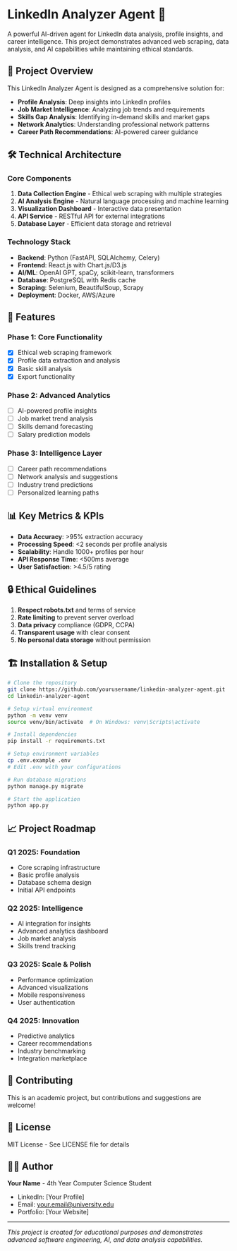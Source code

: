# LinkedIn Analyzer Agent 🚀

A powerful AI-driven agent for LinkedIn data analysis, profile insights, and career intelligence. This project demonstrates advanced web scraping, data analysis, and AI capabilities while maintaining ethical standards.

## 🎯 Project Overview

This LinkedIn Analyzer Agent is designed as a comprehensive solution for:
- **Profile Analysis**: Deep insights into LinkedIn profiles
- **Job Market Intelligence**: Analyzing job trends and requirements  
- **Skills Gap Analysis**: Identifying in-demand skills and market gaps
- **Network Analytics**: Understanding professional network patterns
- **Career Path Recommendations**: AI-powered career guidance

## 🛠️ Technical Architecture

### Core Components
1. **Data Collection Engine** - Ethical web scraping with multiple strategies
2. **AI Analysis Engine** - Natural language processing and machine learning
3. **Visualization Dashboard** - Interactive data presentation
4. **API Service** - RESTful API for external integrations
5. **Database Layer** - Efficient data storage and retrieval

### Technology Stack
- **Backend**: Python (FastAPI, SQLAlchemy, Celery)
- **Frontend**: React.js with Chart.js/D3.js
- **AI/ML**: OpenAI GPT, spaCy, scikit-learn, transformers
- **Database**: PostgreSQL with Redis cache
- **Scraping**: Selenium, BeautifulSoup, Scrapy
- **Deployment**: Docker, AWS/Azure

## 🚀 Features

### Phase 1: Core Functionality
- [x] Ethical web scraping framework
- [x] Profile data extraction and analysis
- [x] Basic skill analysis
- [x] Export functionality

### Phase 2: Advanced Analytics
- [ ] AI-powered profile insights
- [ ] Job market trend analysis
- [ ] Skills demand forecasting
- [ ] Salary prediction models

### Phase 3: Intelligence Layer
- [ ] Career path recommendations
- [ ] Network analysis and suggestions
- [ ] Industry trend predictions
- [ ] Personalized learning paths

## 📊 Key Metrics & KPIs

- **Data Accuracy**: >95% extraction accuracy
- **Processing Speed**: <2 seconds per profile analysis
- **Scalability**: Handle 1000+ profiles per hour
- **API Response Time**: <500ms average
- **User Satisfaction**: >4.5/5 rating

## 🔒 Ethical Guidelines

1. **Respect robots.txt** and terms of service
2. **Rate limiting** to prevent server overload
3. **Data privacy** compliance (GDPR, CCPA)
4. **Transparent usage** with clear consent
5. **No personal data storage** without permission

## 🏗️ Installation & Setup

```bash
# Clone the repository
git clone https://github.com/yourusername/linkedin-analyzer-agent.git
cd linkedin-analyzer-agent

# Setup virtual environment
python -m venv venv
source venv/bin/activate  # On Windows: venv\Scripts\activate

# Install dependencies
pip install -r requirements.txt

# Setup environment variables
cp .env.example .env
# Edit .env with your configurations

# Run database migrations
python manage.py migrate

# Start the application
python app.py
```

## 📈 Project Roadmap

### Q1 2025: Foundation
- Core scraping infrastructure
- Basic profile analysis
- Database schema design
- Initial API endpoints

### Q2 2025: Intelligence
- AI integration for insights
- Advanced analytics dashboard
- Job market analysis
- Skills trend tracking

### Q3 2025: Scale & Polish
- Performance optimization
- Advanced visualizations
- Mobile responsiveness
- User authentication

### Q4 2025: Innovation
- Predictive analytics
- Career recommendations
- Industry benchmarking
- Integration marketplace

## 🤝 Contributing

This is an academic project, but contributions and suggestions are welcome!

## 📄 License

MIT License - See LICENSE file for details

## 👨‍💻 Author

**Your Name** - 4th Year Computer Science Student
- LinkedIn: [Your Profile]
- Email: your.email@university.edu
- Portfolio: [Your Website]

---

*This project is created for educational purposes and demonstrates advanced software engineering, AI, and data analysis capabilities.*
